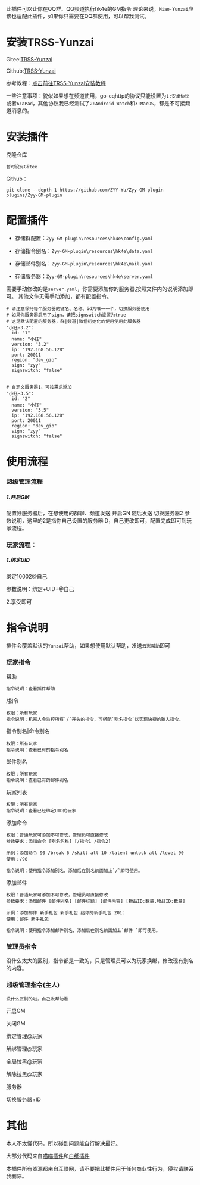 此插件可以让你在QQ群、QQ频道执行hk4e的GM指令
理论来说，`Miao-Yunzai`应该也适配此插件，如果你只需要在QQ群使用，可以帮我测试。

# 安装TRSS-Yunzai
Gitee:[TRSS-Yunzai](https://gitee.com/TimeRainStarSky/Yunzai)

Github:[TRSS-Yunzai](https://gitee.com/TimeRainStarSky/Yunzai)

参考教程：[点击前往TRSS-Yunzai安装教程](https://rainkavik.com/archives/339/)

一些注意事项：貌似如果想在频道使用，go-cqhttp的协议只能设置为`1:安卓协议`或者`6:aPad`，其他协议我已经测试了`2:Android Watch`和`3:MacOS`，都是不可接频道消息的。
# 安装插件

克隆仓库

`暂时没有Gitee`

Github：
```
git clone --depth 1 https://github.com/ZYY-Yu/Zyy-GM-plugin plugins/Zyy-GM-plugin
```

# 配置插件
* 存储群配置：`Zyy-GM-plugin\resources\hk4e\config.yaml`

* 存储指令别名：`Zyy-GM-plugin\resources\hk4e\data.yaml`

* 存储邮件别名：`Zyy-GM-plugin\resources\hk4e\mail.yaml`

* 存储服务器：`Zyy-GM-plugin\resources\hk4e\server.yaml`


需要手动修改的是`server.yaml`，你需要添加你的服务器,按照文件内的说明添加即可。
其他文件无需手动添加，都有配置指令。

```
# 请注意保持每个服务器的键名、名称、id为唯一一个，切换服务器使用
# 如果你服务器启用了sign，请把signswitch设置为true
# 这是默认配置的服务器，群|频道|微信初始化的使用使用此服务器
"小钰-3.2":
  id: "1"
  name: "小钰"
  version: "3.2"
  ip: "192.168.56.128"
  port: 20011
  region: "dev_gio"
  sign: "zyy"
  signswitch: "false"


# 自定义服务器1，可按需求添加
"小钰-3.5":
  id: "2"
  name: "小钰"
  version: "3.5"
  ip: "192.168.56.128"
  port: 20011
  region: "dev_gio"
  sign: "zyy"
  signswitch: "false"
```
# 使用流程

### 超级管理流程

##### 1.开启GM
配置好服务器后，在想使用的群聊、频道发送 开启GN
随后发送 切换服务器2
参数说明，这里的2是指你自己设置的服务器ID，自己更改即可，配置完成即可到玩家流程。


### 玩家流程：
##### 1.绑定UID
绑定10002@自己

参数说明：绑定+UID+@自己

2.享受即可


# 指令说明
插件会覆盖默认的`Yunzai`帮助，如果想使用默认帮助，发送`云崽帮助`即可

### 玩家指令

帮助
```
指令说明：查看插件帮助
```

/指令
```
权限：所有玩家
指令说明：机器人会监控所有`/`开头的指令，可搭配`别名指令`以实现快捷的输入指令。
```

指令别名|命令别名
```
权限：所有玩家
指令说明：查看已有的指令别名
```

邮件别名
```
权限：所有玩家
指令说明：查看已有的邮件别名
```
玩家列表
```
权限：所有玩家
指令说明：查看已经绑定UID的玩家
```

添加命令
```
权限：普通玩家可添加不可修改，管理员可直接修改
参数要求：添加命令 [别名名称] [/指令1 /指令2]

示例：添加命令 90 /break 6 /skill all 10 /talent unlock all /level 90
使用：/90

指令说明：使用指令添加别名，添加后在别名前面加上`/`即可使用。
```
添加邮件
```
权限：普通玩家可添加不可修改，管理员可直接修改
参数要求：添加邮件 [邮件别名] [邮件标题] [邮件内容] [物品ID:数量,物品ID:数量]

示例：添加邮件 新手礼包 新手礼包 给你的新手礼包 201:
使用：邮件 新手礼包

指令说明：使用指令添加邮件别名，添加后在别名前面加上`邮件 `即可使用。

```

### 管理员指令
没什么太大的区别，指令都是一致的，只是管理员可以为玩家换绑，修改现有别名的内容。

### 超级管理指令(主人)

`没什么区别的啦，自己发帮助看`

开启GM

关闭GM

绑定管理@玩家

解绑管理@玩家

全局拉黑@玩家

解除拉黑@玩家

服务器

切换服务器+ID



# 其他
本人不太懂代码，所以碰到问题能自行解决最好。

大部分代码来自[喵喵插件](https://github.com/yoimiya-kokomi/miao-plugin)和[白纸插件](https://github.com/HeadmasterTan/zhi-plugin)

本插件所有资源都来自互联网，请不要把此插件用于任何商业性行为，侵权请联系我删除。
